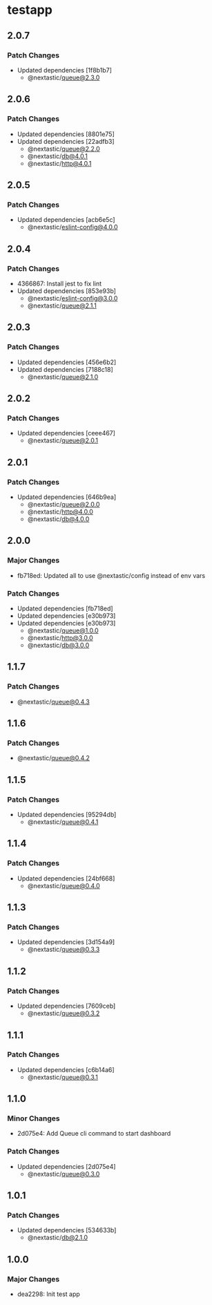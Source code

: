# testapp

## 2.0.7

### Patch Changes

- Updated dependencies [1f8b1b7]
  - @nextastic/queue@2.3.0

## 2.0.6

### Patch Changes

- Updated dependencies [8801e75]
- Updated dependencies [22adfb3]
  - @nextastic/queue@2.2.0
  - @nextastic/db@4.0.1
  - @nextastic/http@4.0.1

## 2.0.5

### Patch Changes

- Updated dependencies [acb6e5c]
  - @nextastic/eslint-config@4.0.0

## 2.0.4

### Patch Changes

- 4366867: Install jest to fix lint
- Updated dependencies [853e93b]
  - @nextastic/eslint-config@3.0.0
  - @nextastic/queue@2.1.1

## 2.0.3

### Patch Changes

- Updated dependencies [456e6b2]
- Updated dependencies [7188c18]
  - @nextastic/queue@2.1.0

## 2.0.2

### Patch Changes

- Updated dependencies [ceee467]
  - @nextastic/queue@2.0.1

## 2.0.1

### Patch Changes

- Updated dependencies [646b9ea]
  - @nextastic/queue@2.0.0
  - @nextastic/http@4.0.0
  - @nextastic/db@4.0.0

## 2.0.0

### Major Changes

- fb718ed: Updated all to use @nextastic/config instead of env vars

### Patch Changes

- Updated dependencies [fb718ed]
- Updated dependencies [e30b973]
- Updated dependencies [e30b973]
  - @nextastic/queue@1.0.0
  - @nextastic/http@3.0.0
  - @nextastic/db@3.0.0

## 1.1.7

### Patch Changes

- @nextastic/queue@0.4.3

## 1.1.6

### Patch Changes

- @nextastic/queue@0.4.2

## 1.1.5

### Patch Changes

- Updated dependencies [95294db]
  - @nextastic/queue@0.4.1

## 1.1.4

### Patch Changes

- Updated dependencies [24bf668]
  - @nextastic/queue@0.4.0

## 1.1.3

### Patch Changes

- Updated dependencies [3d154a9]
  - @nextastic/queue@0.3.3

## 1.1.2

### Patch Changes

- Updated dependencies [7609ceb]
  - @nextastic/queue@0.3.2

## 1.1.1

### Patch Changes

- Updated dependencies [c6b14a6]
  - @nextastic/queue@0.3.1

## 1.1.0

### Minor Changes

- 2d075e4: Add Queue cli command to start dashboard

### Patch Changes

- Updated dependencies [2d075e4]
  - @nextastic/queue@0.3.0

## 1.0.1

### Patch Changes

- Updated dependencies [534633b]
  - @nextastic/db@2.1.0

## 1.0.0

### Major Changes

- dea2298: Init test app
